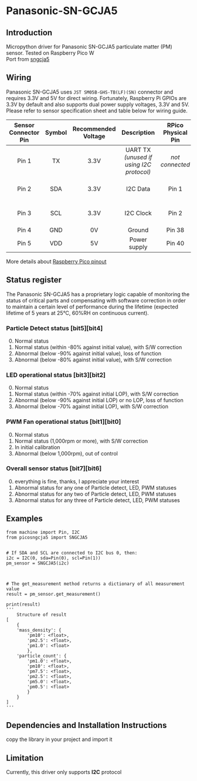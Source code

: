 # Panasonic-SN-GCJA5

## **Introduction**

Micropython driver for Panasonic SN-GCJA5 particulate matter (PM) sensor. Tested on Raspberry Pico W<br>
Port from [sngcja5](https://github.com/dvsu/PanasonicSNGCJA5)

## **Wiring**

Panasonic SN-GCJA5 uses `JST SM05B-GHS-TB(LF)(SN)` connector and requires 3.3V and 5V for direct wiring. 
Fortunately, Raspberry Pi GPIOs are 3.3V by default and also supports dual power supply voltages, 3.3V and 5V. 
Please refer to sensor specification sheet and table below for wiring guide.  

| Sensor Connector Pin | Symbol | Recommended Voltage | Description | RPico Physical Pin | RPi I/O |
| :---: | :---: | :---: | :---: | :---: | :---: |
| Pin 1 | TX | 3.3V | UART TX *(unused if using I2C protocol)* | *not connected* | |
| Pin 2 | SDA | 3.3V | I2C Data | Pin 1 | GP0 (I2C0 SDA) |
| Pin 3 | SCL | 3.3V | I2C Clock | Pin 2 | GP1 (I2C0 SCL) |
| Pin 4 | GND | 0V | Ground | Pin 38 | Ground |
| Pin 5 | VDD | 5V | Power supply | Pin 40 | 5v Power |

More details about [Raspberry Pico pinout](https://www.raspberrypi.com/documentation/microcontrollers/raspberry-pi-pico.html)
  
## **Status register**

The Panasonic SN-GCJA5 has a proprietary logic capable of monitoring the status of critical parts and compensating with software correction in order to maintain a certain level of performance during the lifetime (expected lifetime of 5 years at 25°C, 60%RH on continuous current). 

### Particle Detect status [bit5][bit4]
0. Normal status
1. Normal status (within -80% against initial value), with S/W correction
2. Abnormal (below -90% against initial value), loss of function
3. Abnormal (below -80% against initial value), with S/W correction

### LED operational status [bit3][bit2]
0. Normal status
1. Normal status (within -70% against initial LOP), with S/W correction
2. Abnormal (below -90% against initial LOP) or no LOP, loss of function
3. Abnormal (below -70% against initial LOP), with S/W correction

### PWM Fan operational status [bit1][bit0]
0. Normal status
1. Normal status (1,000rpm or more), with S/W correction
2. In initial calibration
3. Abnormal (below 1,000rpm), out of control

### Overall sensor status [bit7][bit6]
0. everything is fine, thanks, I appreciate your interest
1. Abnormal status for any one of Particle detect, LED, PWM statuses
2. Abnormal status for any two of Particle detect, LED, PWM statuses
3. Abnormal status for any three of Particle detect, LED, PWM statuses

## **Examples**

```micropython
from machine import Pin, I2C
from picosngcja5 import SNGCJA5


# If SDA and SCL are connected to I2C bus 0, then:
i2c = I2C(0, sda=Pin(0), scl=Pin(1))
pm_sensor = SNGCJA5(i2c)



# The get_measurement method returns a dictionary of all measurement value 
result = pm_sensor.get_measurement()

print(result)
'''
    Structure of result
[
    {
    'mass_density': {
        'pm10': <float>,
        'pm2.5': <float>,
        'pm1.0': <float>
        }, 
    'particle_count': {
        'pm1.0': <float>, 
        'pm10': <float>, 
        'pm7.5': <float>, 
        'pm2.5': <float>, 
        'pm5.0': <float>, 
        'pm0.5': <float>
        }
    }
]
'''

```

## **Dependencies and Installation Instructions**

copy the library in your project and import it

## **Limitation**

Currently, this driver only supports **I2C** protocol

